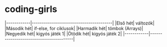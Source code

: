 coding-girls
============

|------------|----------------------------------------|
|Első hét| változók|
|Második hét| if-else, for ciklusok|
|Harmadik hét| tömbok (Arrays)|
|Negyedik hét| kigyós játék 1|
|Ötödik hét| kigyós játék 2|
|------------|----------------------------------------|

